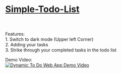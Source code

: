 <h1><a href="https://simple-todo-list-p3gg.onrender.com">Simple-Todo-List</a></h1>
<br>
<br>
Features: <br>
1. Switch to dark mode (Upper left Corner) <br>
2. Adding your tasks <br>
3. Strike through your completed tasks in the todo list <br>

Demo Video: <br>
 [![Dynamic To Do Web App Demo Video](https://i9.ytimg.com/vi/3DPc6M_2Tho/mqdefault.jpg?v=66fad065&sqp=CLCf67cG&rs=AOn4CLC4xLyQS30imDW2XXbRU25Dt6KY1w)](https://youtu.be/3DPc6M_2Tho "Todo-List")
